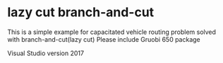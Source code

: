 # lazy cut branch-and-cut

This is a simple example for capacitated vehicle routing problem solved with branch-and-cut(lazy cut)
Please include Gruobi 650 package

Visual Studio version 2017
